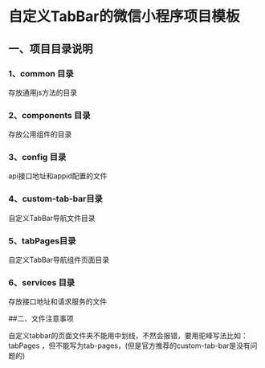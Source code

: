 # 自定义TabBar的微信小程序项目模板

## 一、项目目录说明

### 1、common 目录

存放通用js方法的目录

### 2、components 目录

存放公用组件的目录

### 3、config 目录

api接口地址和appid配置的文件

### 4、custom-tab-bar目录

自定义TabBar导航文件目录

### 5、tabPages目录

自定义TabBar导航组件页面目录

### 6、services 目录

存放接口地址和请求服务的文件

##二、文件注意事项

自定义tabbar的页面文件夹不能用中划线，不然会报错，要用驼峰写法比如：tabPages ，但不能写为tab-pages，(但是官方推荐的custom-tab-bar是没有问题的)